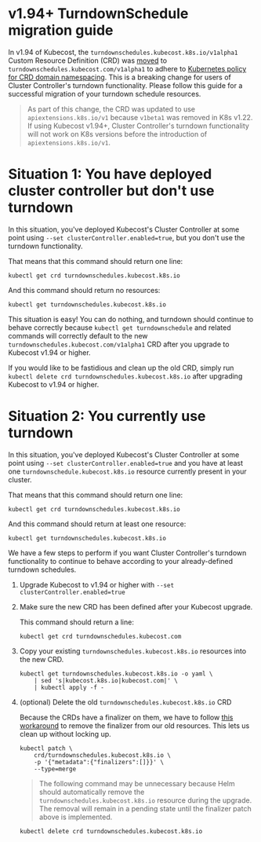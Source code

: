 v1.94+ TurndownSchedule migration guide
=======================================

In v1.94 of Kubecost, the `turndownschedules.kubecost.k8s.io/v1alpha1` Custom Resource Definition (CRD) was [moved](https://github.com/kubecost/cost-analyzer-helm-chart/pull/1444) to `turndownschedules.kubecost.com/v1alpha1` to adhere to [Kubernetes policy for CRD domain namespacing](https://github.com/kubernetes/enhancements/pull/1111). This is a breaking change for users of Cluster Controller's turndown functionality. Please follow this guide for a successful migration of your turndown schedule resources.

> As part of this change, the CRD was updated to use `apiextensions.k8s.io/v1` because `v1beta1` was removed in K8s v1.22. If using Kubecost v1.94+, Cluster Controller's turndown functionality will not work on K8s versions before the introduction of `apiextensions.k8s.io/v1`.

# Situation 1: You have deployed cluster controller but don't use turndown

In this situation, you've deployed Kubecost's Cluster Controller at some point
using `--set clusterController.enabled=true`, but you don't use the turndown functionality.

That means that this command should return one line:

    kubectl get crd turndownschedules.kubecost.k8s.io

And this command should return no resources:

    kubectl get turndownschedules.kubecost.k8s.io

This situation is easy! You can do nothing, and turndown should continue to behave correctly because `kubectl get turndownschedule` and related commands will correctly default to the new `turndownschedules.kubecost.com/v1alpha1` CRD after you upgrade to Kubecost v1.94 or higher.

If you would like to be fastidious and clean up the old CRD, simply run `kubectl delete crd turndownschedules.kubecost.k8s.io` after upgrading Kubecost to v1.94 or higher.


# Situation 2: You currently use turndown

In this situation, you've deployed Kubecost's Cluster Controller at some point using `--set clusterController.enabled=true` and you have at least one `turndownschedule.kubecost.k8s.io` resource currently present in your cluster.

That means that this command should return one line:

    kubectl get crd turndownschedules.kubecost.k8s.io

And this command should return at least one resource:

    kubectl get turndownschedules.kubecost.k8s.io

We have a few steps to perform if you want Cluster Controller's turndown functionality to continue to behave according to your already-defined turndown schedules.

1.  Upgrade Kubecost to v1.94 or higher with `--set clusterController.enabled=true`
2.  Make sure the new CRD has been defined after your Kubecost upgrade.
    
    This command should return a line:
    
        kubectl get crd turndownschedules.kubecost.com

3.  Copy your existing `turndownschedules.kubecost.k8s.io` resources into the new CRD.
    
        kubectl get turndownschedules.kubecost.k8s.io -o yaml \
            | sed 's|kubecost.k8s.io|kubecost.com|' \
            | kubectl apply -f -

4.  (optional) Delete the old `turndownschedules.kubecost.k8s.io` CRD
    
    Because the CRDs have a finalizer on them, we have to follow [this workaround](https://github.com/kubernetes/kubernetes/issues/60538#issuecomment-369099998) to remove the finalizer from our old resources. This lets us clean up without locking up.
    
        kubectl patch \
            crd/turndownschedules.kubecost.k8s.io \
            -p '{"metadata":{"finalizers":[]}}' \
            --type=merge
        
    > The following command may be unnecessary because Helm should automatically remove the `turndownschedules.kubecost.k8s.io` resource during the upgrade. The removal will remain in a pending state until the finalizer patch above is implemented.

        kubectl delete crd turndownschedules.kubecost.k8s.io


<!--- {"article":"","section":"4402815636375","permissiongroup":"1500001277122"} --->
